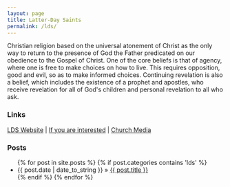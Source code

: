 ```yaml
---
layout: page
title: Latter-Day Saints
permalink: /lds/
---
```


Christian religion based on the universal atonement of Christ as the only way to return to the presence of God the Father predicated on our obedience to the Gospel of Christ. One of the core beliefs is that of agency, where one is free to make choices on how to live. This requires opposition, good and evil, so as to make informed choices. Continuing revelation is also a belief, which includes the existence of a prophet and apostles, who receive revelation for all of God's children and personal revelation to all who ask.

### Links
[LDS Website](https://www.lds.org/) | [If you are interested](http://www.mormon.org/) | [Church Media](http://www.mormonchannel.org/)

### Posts
<ul class="posts">
{% for post in site.posts %}
    {% if post.categories contains 'lds' %}
        <li><span>{{ post.date | date_to_string }}</span> &raquo; <a href="{{ BASE_PATH }}{{ post.url }}">{{ post.title }}</a></li>
    {% endif %}
{% endfor %}
</ul>
